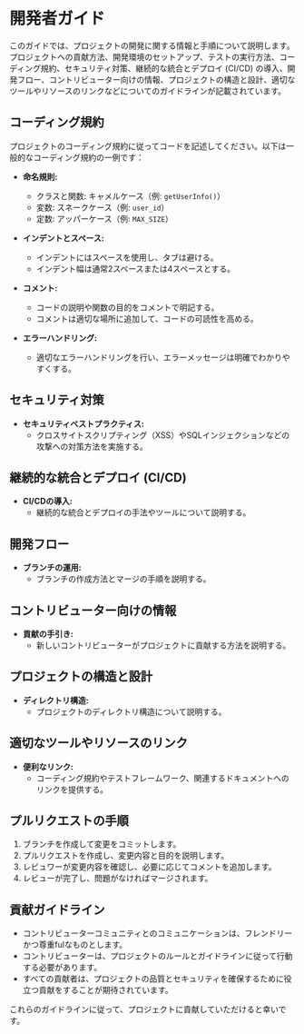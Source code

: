 # 開発者ガイド

このガイドでは、プロジェクトの開発に関する情報と手順について説明します。プロジェクトへの貢献方法、開発環境のセットアップ、テストの実行方法、コーディング規約、セキュリティ対策、継続的な統合とデプロイ (CI/CD) の導入、開発フロー、コントリビューター向けの情報、プロジェクトの構造と設計、適切なツールやリソースのリンクなどについてのガイドラインが記載されています。

## コーディング規約

プロジェクトのコーディング規約に従ってコードを記述してください。以下は一般的なコーディング規約の一例です：

- **命名規則:**
  - クラスと関数: キャメルケース（例: `getUserInfo()`）
  - 変数: スネークケース（例: `user_id`）
  - 定数: アッパーケース（例: `MAX_SIZE`）

- **インデントとスペース:**
  - インデントにはスペースを使用し、タブは避ける。
  - インデント幅は通常2スペースまたは4スペースとする。

- **コメント:**
  - コードの説明や関数の目的をコメントで明記する。
  - コメントは適切な場所に追加して、コードの可読性を高める。

- **エラーハンドリング:**
  - 適切なエラーハンドリングを行い、エラーメッセージは明確でわかりやすくする。

## セキュリティ対策

- **セキュリティベストプラクティス:**
  - クロスサイトスクリプティング（XSS）やSQLインジェクションなどの攻撃への対策方法を実施する。
  
## 継続的な統合とデプロイ (CI/CD)

- **CI/CDの導入:**
  - 継続的な統合とデプロイの手法やツールについて説明する。

## 開発フロー

- **ブランチの運用:**
  - ブランチの作成方法とマージの手順を説明する。

## コントリビューター向けの情報

- **貢献の手引き:**
  - 新しいコントリビューターがプロジェクトに貢献する方法を説明する。

## プロジェクトの構造と設計

- **ディレクトリ構造:**
  - プロジェクトのディレクトリ構造について説明する。

## 適切なツールやリソースのリンク

- **便利なリンク:**
  - コーディング規約やテストフレームワーク、関連するドキュメントへのリンクを提供する。

## プルリクエストの手順

1. ブランチを作成して変更をコミットします。
2. プルリクエストを作成し、変更内容と目的を説明します。
3. レビュワーが変更内容を確認し、必要に応じてコメントを追加します。
4. レビューが完了し、問題がなければマージされます。

## 貢献ガイドライン

- コントリビューターコミュニティとのコミュニケーションは、フレンドリーかつ尊重fulなものとします。
- コントリビューターは、プロジェクトのルールとガイドラインに従って行動する必要があります。
- すべての貢献者は、プロジェクトの品質とセキュリティを確保するために役立つ貢献をすることが期待されています。

これらのガイドラインに従って、プロジェクトに貢献していただけると幸いです。
